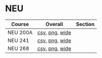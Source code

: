 # NEU

| Course | Overall | Section |
| ------ | ------- | ------- |
| NEU 200A | [csv](https://github.com/UCSD-Historical-Enrollment-Data/2024Fall/blob/main/overall/NEU%20200A.csv), [png](https://raw.githubusercontent.com/UCSD-Historical-Enrollment-Data/2024Fall/main/plot_overall/NEU%20200A.png), [wide](https://raw.githubusercontent.com/UCSD-Historical-Enrollment-Data/2024Fall/main/plot_overall_wide/NEU%20200A.png) |  |
| NEU 241 | [csv](https://github.com/UCSD-Historical-Enrollment-Data/2024Fall/blob/main/overall/NEU%20241.csv), [png](https://raw.githubusercontent.com/UCSD-Historical-Enrollment-Data/2024Fall/main/plot_overall/NEU%20241.png), [wide](https://raw.githubusercontent.com/UCSD-Historical-Enrollment-Data/2024Fall/main/plot_overall_wide/NEU%20241.png) |  |
| NEU 268 | [csv](https://github.com/UCSD-Historical-Enrollment-Data/2024Fall/blob/main/overall/NEU%20268.csv), [png](https://raw.githubusercontent.com/UCSD-Historical-Enrollment-Data/2024Fall/main/plot_overall/NEU%20268.png), [wide](https://raw.githubusercontent.com/UCSD-Historical-Enrollment-Data/2024Fall/main/plot_overall_wide/NEU%20268.png) |  |
